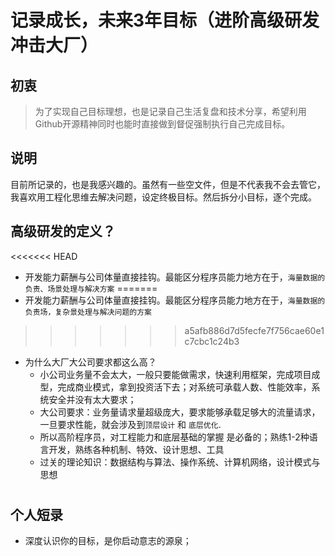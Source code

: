 # 记录成长，未来3年目标（进阶高级研发冲击大厂）

## 初衷
> 为了实现自己目标理想，也是记录自己生活复盘和技术分享，希望利用Github开源精神同时也能时直接做到督促强制执行自己完成目标。

## 说明
目前所记录的，也是我感兴趣的。虽然有一些空文件，但是不代表我不会去管它，我喜欢用工程化思维去解决问题，设定终极目标。然后拆分小目标，逐个完成。

## 高级研发的定义？
<<<<<<< HEAD
* 开发能力薪酬与公司体量直接挂钩。最能区分程序员能力地方在于，``海量数据的负责、场景处理与解决方案``
=======
* 开发能力薪酬与公司体量直接挂钩。最能区分程序员能力地方在于，``海量数据的负责场，复杂景处理与解决问题的方案``
>>>>>>> a5afb886d7d5fecfe7f756cae60e1c7cbc1c24b3

* 为什么大厂大公司要求都这么高？
  * 小公司业务量不会太大，一般只要能做需求，快速利用框架，完成项目成型，完成商业模式，拿到投资活下去；对系统可承载人数、性能效率，系统安全并没有太大要求；
  * 大公司要求：业务量请求量超级庞大，要求能够承载足够大的流量请求，一旦要求性能，就会涉及到``顶层设计`` 和 ``底层优化``.
  * 所以高阶程序员，对工程能力和底层基础的掌握 是必备的；熟练1-2种语言开发，熟练各种机制、特效、设计思想、工具
  * 过关的理论知识：数据结构与算法、操作系统、计算机网络，设计模式与思想

#

## 个人短录
* 深度认识你的目标，是你启动意志的源泉；


